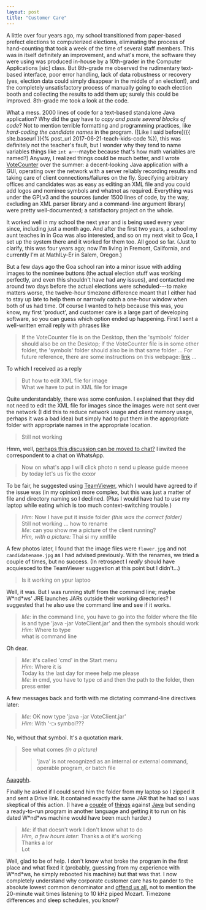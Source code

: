 ```yaml
---
layout: post
title: "Customer Care"
---
```


A little over four years ago, my school transitioned from paper-based prefect
elections to computerized elections, eliminating the process of hand-counting
that took a week of the time of several staff members. This was in itself
definitely an improvement, and what's more, the software they were using was
produced in-house by a 10th-grader in the Computer Applications [sic] class.
But 8th-grade me observed the rudimentary text-based interface, poor error
handling, lack of data robustness or recovery (yes, election data could simply
disappear in the middle of an election!), and the completely unsatisfactory
process of manually going to each election booth and collecting the results to
add them up; surely this could be improved. 8th-grade me took a look at the
code.

What a mess. 2000 lines of code for a text-based standalone Java application?
Why did the guy have to *copy and paste several blocks of code*? Not to mention
terrible formatting and programming practices, like *hard-coding the candidate
names* in the program.
([Like I said before]({{ site.baseurl }}{% post_url 2017-06-21-teach-kids-code %}),
this was definitely not the teacher's fault, but I wonder why they tend to name
variables things like <code>int a</code>---maybe because that's how math
variables are named?) Anyway, I realized things could be much better, and I
wrote [VoteCounter](https://gitlab.com/shardul.chiplunkar/vote-counter/) over
the summer: a decent-looking Java application with a GUI, operating over the
network with a server reliably recording results and taking care of client
connections/failures on the fly. Specifying arbitrary offices and candidates
was as easy as editing an XML file and you could add logos and nominee symbols
and whatnot as required. Everything was under the GPLv3 and the sources (under
1500 lines of code, by the way, excluding an XML parser library and a
command-line argument library) were pretty well-documented; a satisfactory
project on the whole.

It worked well in my school the next year and is being used every year since,
including just a month ago. And after the first two years, a school my aunt
teaches in in Goa was also interested, and so on my next visit to Goa, I set up
the system there and it worked for them too. All good so far.
(Just to clarify, this was four years ago; now I'm living in Fremont,
California, and currently I'm at MathILy-Er in Salem, Oregon.)

But a few days ago the Goa school ran into a minor issue with adding images to
the nominee buttons (the actual election stuff was working perfectly, and even
this shouldn't have had any issues), and contacted me around two days before
the actual elections were scheduled---to make matters worse, the twelve-hour
timezone difference meant that I either had to stay up late to help them or
narrowly catch a one-hour window when both of us had time. Of course I wanted to
help because this was, you know, my first 'product', and customer care is a
large part of developing software, so you can guess which option ended up
happening. First I sent a well-written email reply with phrases like

> If the VoteCounter file is on the Desktop, then the 'symbols' folder should
> also be on the Desktop; if the VoteCounter file is in some other folder, the
> 'symbols' folder should also be in that same folder ... For future reference,
> there are some instructions on this webpage:
> [link](https://gitlab.com/shardul.chiplunkar/vote-counter/blob/master/HELP.md)
> ...

To which I received as a reply

> But how to edit XML file for image <br>
> What we have to put in XML file for image

Quite understandably, there was some confusion. I explained that they did not
need to edit the XML file for images since the images were not sent over the
network (I did this to reduce network usage and client memory usage, perhaps it
was a bad idea) but simply had to put them in the appropriate folder with
appropriate names in the appropriate location.

> Still not working

Hmm, well,
[perhaps this discussion can be moved to chat?](https://meta.stackexchange.com/questions/96247/is-it-possible-to-import-comments-into-a-chat-room-without-the-link-appearing)
I invited the correspondent to a chat on WhatsApp.

> Now on what's app I will click photo n send u please guide meeee <br>
> by today let's us fix the exxor

To be fair, he suggested using
[TeamViewer](https://www.teamviewer.com/en/), which I would have
agreed to if the issue was (in my opinion) more complex, but this was just a
matter of file and directory naming so I declined. (Plus I would have had to use
my laptop while eating which is too much context-switching trouble.)

> *Him:* Now I have put it inside folder *(this was the correct folder)* <br>
> Still not working ... how to rename <br>
> *Me:* can you show me a picture of the client running? <br>
> *Him, with a picture:* Thai si my xmlfile

A few photos later, I found that the image files were <code>flower.jpg</code>
and not <code>candidatename.jpg</code> as I had advised previously. With the
renames, we tried a couple of times, but no success. (In retrospect I *really*
should have acquiesced to the TeamViewer suggestion at this point but I
didn't...)

> Is it working on ypur laptoo

Well, it was. But I was running stuff from the command line; maybe
W&#42;nd&#42;ws' JRE launches JARs outside their working directories? I
suggested that he also use the command line and see if it works.

> *Me:* in the command line, you have to go into the folder where the file is
> and type 'java -jar VoteClient.jar' and then the symbols should work <br>
> *Him:* Where to type <br>
> what is command line <br>

Oh dear.

> *Me:* it's called 'cmd' in the Start menu <br>
> *Him:* Where it is <br>
> Today ks the last day for meee help me please <br>
> *Me:* in cmd, you have to type <code>cd</code> and then the path to the
> folder, then press enter

A few messages back and forth with me dictating command-line directives later:

> *Me:* OK now type 'java -jar VoteClient.jar' <br>
> *Him:* With '👈 symbol???

No, without that symbol. It's a quotation mark.

> See what comes *(in a picture)*
> > 'java' is not recognized as an internal or external command, operable
> > program, or batch file

[Aaagghh](https://stackoverflow.com/a/16137745/1846915).

Finally he asked if I could send him the folder from my laptop so I zipped it
and sent a Drive link. It contained exactly the same JAR that he had so I was
skeptical of this action. (I have a 
[couple](http://steve-yegge.blogspot.com/2006/03/execution-in-kingdom-of-nouns.html)
of
[things](https://web.archive.org/web/20090412180717/http://www.stsc.hill.af.mil/CrossTalk/2008/01/0)
against
[Java](https://www.joelonsoftware.com/2005/12/29/the-perils-of-javaschools-2/)
but sending a ready-to-run program in another language and getting it to run on
his dated W&#42;nd&#42;ws machine would have been much harder.)

> *Me:* if that doesn't work I don't know what to do <br>
> *Him, a few hours later:* Thanks a ot it's working <br>
> Thanks a lor <br>
> Lot

Well, glad to be of help. I don't know what broke the program in the first place
and what fixed it (probably, guessing from my experience with W&#42;nd&#42;ws,
he simply rebooted his machine) but that was that. I now completely understand
why corporate customer care has to pander to the absolute lowest common
denominator and
[offend us all](http://verizonmath.blogspot.com/2006/12/verizon-doesnt-know-dollars-from-cents.html),
not to mention the 20-minute wait times listening to 10 kHz piped Mozart.
Timezone differences and sleep schedules, you know?
